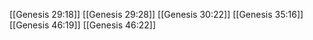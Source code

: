 [[Genesis 29:18]]
[[Genesis 29:28]]
[[Genesis 30:22]]
[[Genesis 35:16]]
[[Genesis 46:19]]
[[Genesis 46:22]]
